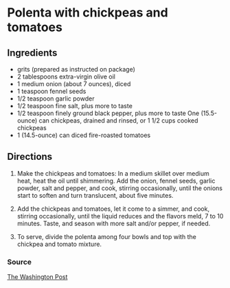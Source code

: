 # Polenta with chickpeas and tomatoes

## Ingredients

- grits (prepared as instructed on package)
- 2 tablespoons extra-virgin olive oil
- 1 medium onion (about 7 ounces), diced
- 1 teaspoon fennel seeds
- 1/2 teaspoon garlic powder
- 1/2 teaspoon fine salt, plus more to taste
- 1/2 teaspoon finely ground black pepper, plus more to taste One (15.5-ounce)
  can chickpeas, drained and rinsed, or 1 1/2 cups cooked chickpeas
- 1 (14.5-ounce) can diced fire-roasted tomatoes

## Directions

1. Make the chickpeas and tomatoes: In a medium skillet over medium heat, heat
   the oil until shimmering. Add the onion, fennel seeds, garlic powder, salt
   and pepper, and cook, stirring occasionally, until the onions start to
   soften and turn translucent, about five minutes.

1. Add the chickpeas and tomatoes, let it come to a simmer, and cook, stirring
   occasionally, until the liquid reduces and the flavors meld, 7 to 10
   minutes. Taste, and season with more salt and/or pepper, if needed.

1. To serve, divide the polenta among four bowls and top with the chickpea and
   tomato mixture.

### Source

[The Washington Post](https://www.washingtonpost.com/food/2022/01/14/polenta-chickpeas-tomatoes-recipe/)
